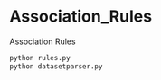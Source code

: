 Association_Rules
=================

Association Rules

```python
python rules.py
python datasetparser.py
```
